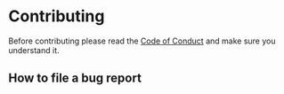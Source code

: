 # Contributing
Before contributing please read the [Code of Conduct](CODE_OF_CONDUCT.md) and make sure you understand it. 
## How to file a bug report
